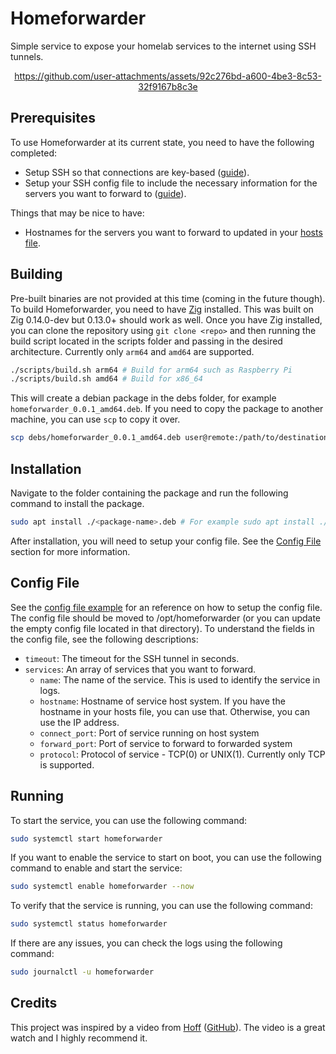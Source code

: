 # Homeforwarder

Simple service to expose your homelab services to the internet using SSH tunnels.
<div align="center">
  

https://github.com/user-attachments/assets/92c276bd-a600-4be3-8c53-32f9167b8c3e


</div>

## Prerequisites

To use Homeforwarder at its current state, you need to have the following completed:
- Setup SSH so that connections are key-based ([guide][ssh-key-link]).
- Setup your SSH config file to include the necessary information for the servers you want to forward to ([guide][ssh-config-link]).

Things that may be nice to have:
- Hostnames for the servers you want to forward to updated in your [hosts file][hosts-file-link].

## Building

Pre-built binaries are not provided at this time (coming in the future though). To build Homeforwarder, you need to have [Zig][zig-link] installed.
This was built on Zig 0.14.0-dev but 0.13.0+ should work as well.
Once you have Zig installed, you can clone the repository using `git clone <repo>` and then running the build script located in the scripts folder and passing in the desired architecture. 
Currently only `arm64` and `amd64` are supported.

```sh
./scripts/build.sh arm64 # Build for arm64 such as Raspberry Pi
./scripts/build.sh amd64 # Build for x86_64
```
This will create a debian package in the debs folder, for example `homeforwarder_0.0.1_amd64.deb`.
If you need to copy the package to another machine, you can use `scp` to copy it over.
```sh
scp debs/homeforwarder_0.0.1_amd64.deb user@remote:/path/to/destination
```

## Installation

Navigate to the folder containing the package and run the following command to install the package.
```sh
sudo apt install ./<package-name>.deb # For example sudo apt install ./homeforwarder_0.0.1_amd64.deb
```

After installation, you will need to setup your config file. See the [Config File](#config-file) section for more information.

## Config File

See the [config file example](config.example.json) for an reference on how to setup the config file.
The config file should be moved to /opt/homeforwarder (or you can update the empty config file located in that directory).
To understand the fields in the config file, see the following descriptions:
- `timeout`: The timeout for the SSH tunnel in seconds.
- `services`: An array of services that you want to forward.
  - `name`: The name of the service. This is used to identify the service in logs.
  - `hostname`: Hostname of service host system. If you have the hostname in your hosts file, you can use that. Otherwise, you can use the IP address.
  - `connect_port`: Port of service running on host system 
  - `forward_port`: Port of service to forward to forwarded system
  - `protocol`: Protocol of service - TCP(0) or UNIX(1). Currently only TCP is supported.

## Running

To start the service, you can use the following command:
```sh
sudo systemctl start homeforwarder
```

If you want to enable the service to start on boot, you can use the following command to enable and start the service:
```sh
sudo systemctl enable homeforwarder --now
```

To verify that the service is running, you can use the following command:
```sh
sudo systemctl status homeforwarder
```

If there are any issues, you can check the logs using the following command:
```sh
sudo journalctl -u homeforwarder
```

## Credits

This project was inspired by a video from [Hoff][hoff-video-link] ([GitHub][hoff-github-link]). The video is a great watch and I highly recommend it.

[ssh-key-link]: https://www.digitalocean.com/community/tutorials/how-to-configure-ssh-key-based-authentication-on-a-linux-server
[ssh-config-link]: https://linuxize.com/post/using-the-ssh-config-file
[hosts-file-link]: https://linuxhandbook.com/etc-hosts-file
[zig-link]: https://ziglang.org
[hoff-video-link]:  https://www.youtube.com/watch?v=aUBeJyfg9GQ
[hoff-github-link]: https://github.com/hoff-dot-world
